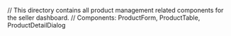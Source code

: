 // This directory contains all product management related components for the seller dashboard.
// Components: ProductForm, ProductTable, ProductDetailDialog
